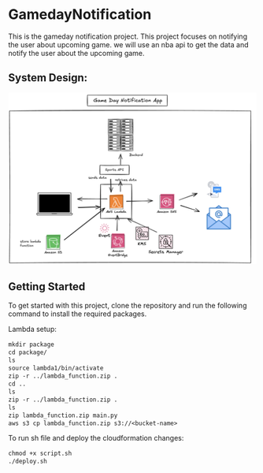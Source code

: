 # GamedayNotification

This is the gameday notification project. This project focuses on notifying the user about upcoming game. we will use an nba api to get the data and notify the user about the upcoming game.

## System Design:

![System Design](images/game_day.png)

## Getting Started

To get started with this project, clone the repository and run the following command to install the required packages.

Lambda setup:

```
mkdir package
cd package/
ls
source lambda1/bin/activate
zip -r ../lambda_function.zip .
cd ..
ls
zip -r ../lambda_function.zip .
ls
zip lambda_function.zip main.py
aws s3 cp lambda_function.zip s3://<bucket-name>
```

To run sh file and deploy the cloudformation changes:

```
chmod +x script.sh
./deploy.sh
```

